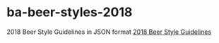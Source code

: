 # ba-beer-styles-2018
2018 Beer Style Guidelines in JSON format
[2018 Beer Style Guidelines](https://www.brewersassociation.org/resources/brewers-association-beer-style-guidelines/)
